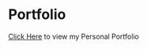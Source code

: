 # Portfolio
<p><a href="https://muhammadfaseeh2002.github.io/Portfolio/">Click Here</a> to view my Personal Portfolio</p>
